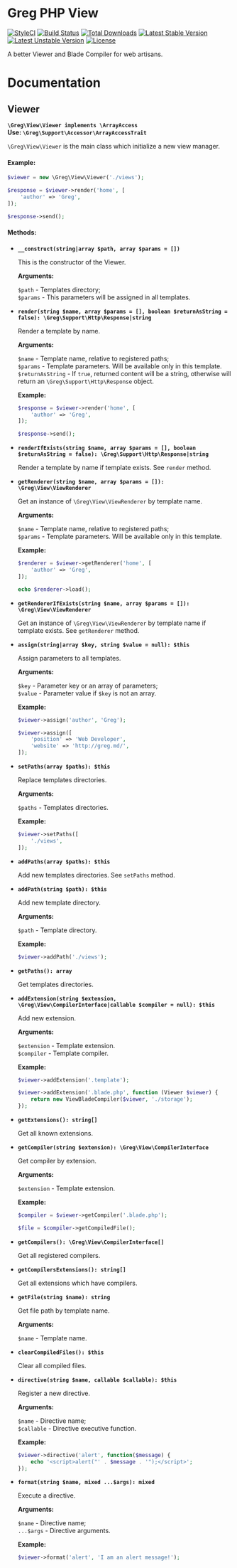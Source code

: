 # Greg PHP View

[![StyleCI](https://styleci.io/repos/71001054/shield?style=flat)](https://styleci.io/repos/71001054)
[![Build Status](https://travis-ci.org/greg-md/php-view.svg)](https://travis-ci.org/greg-md/php-view)
[![Total Downloads](https://poser.pugx.org/greg-md/php-view/d/total.svg)](https://packagist.org/packages/greg-md/php-view)
[![Latest Stable Version](https://poser.pugx.org/greg-md/php-view/v/stable.svg)](https://packagist.org/packages/greg-md/php-view)
[![Latest Unstable Version](https://poser.pugx.org/greg-md/php-view/v/unstable.svg)](https://packagist.org/packages/greg-md/php-view)
[![License](https://poser.pugx.org/greg-md/php-view/license.svg)](https://packagist.org/packages/greg-md/php-view)

A better Viewer and Blade Compiler for web artisans.

# Documentation

## Viewer

**`\Greg\View\Viewer implements \ArrayAccess`**  
**Use: `\Greg\Support\Accessor\ArrayAccessTrait`**

`\Greg\View\Viewer` is the main class which initialize a new view manager.

#### Example:

```php
$viewer = new \Greg\View\Viewer('./views');

$response = $viewer->render('home', [
    'author' => 'Greg',
]);

$response->send();
```

#### Methods:

- **`__construct(string|array $path, array $params = [])`** 
    
    This is the constructor of the Viewer.
    
    **Arguments:**
    
    `$path` - Templates directory;  
    `$params` - This parameters will be assigned in all templates.

- **`render(string $name, array $params = [], boolean $returnAsString = false): \Greg\Support\Http\Response|string`**
    
    Render a template by name.
    
    **Arguments:**
    
    `$name` - Template name, relative to registered paths;  
    `$params` - Template parameters. Will be available only in this template.  
    `$returnAsString` - If `true`, returned content will be a string, otherwise will return an `\Greg\Support\Http\Response` object.
    
    **Example:**
    
    ```php
    $response = $viewer->render('home', [
        'author' => 'Greg',
    ]);
    
    $response->send();
    ```

- **`renderIfExists(string $name, array $params = [], boolean $returnAsString = false): \Greg\Support\Http\Response|string`**
    
    Render a template by name if template exists. See `render` method.

- **`getRenderer(string $name, array $params = []): \Greg\View\ViewRenderer`**
    
    Get an instance of `\Greg\View\ViewRenderer` by template name.
    
    **Arguments:**
    
    `$name` - Template name, relative to registered paths;  
    `$params` - Template parameters. Will be available only in this template.  
    
    **Example:**
    
    ```php
    $renderer = $viewer->getRenderer('home', [
        'author' => 'Greg',
    ]);
    
    echo $renderer->load();
    ```

- **`getRendererIfExists(string $name, array $params = []): \Greg\View\ViewRenderer`**

    Get an instance of `\Greg\View\ViewRenderer` by template name if template exists. See `getRenderer` method.

- **`assign(string|array $key, string $value = null): $this`**
    
    Assign parameters to all templates.
    
    **Arguments:**
    
    `$key` - Parameter key or an array of parameters;  
    `$value` - Parameter value if `$key` is not an array.  
    
    **Example:**
    
    ```php
    $viewer->assign('author', 'Greg');
    
    $viewer->assign([
        'position' => 'Web Developer',
        'website' => 'http://greg.md/',
    ]);
    ```

- **`setPaths(array $paths): $this`**
    
    Replace templates directories.
    
    **Arguments:**
    
    `$paths` - Templates directories.  
    
    **Example:**
    
    ```php
    $viewer->setPaths([
        './views',
    ]);
    ```

- **`addPaths(array $paths): $this`**

    Add new templates directories. See `setPaths` method.

- **`addPath(string $path): $this`**
    
    Add new template directory.
    
    **Arguments:**
    
    `$path` - Template directory.  
    
    **Example:**
    
    ```php
    $viewer->addPath('./views');
    ```

- **`getPaths(): array`**

    Get templates directories.

- **`addExtension(string $extension, \Greg\View\CompilerInterface|callable $compiler = null): $this`**
    
    Add new extension.
    
    **Arguments:**
    
    `$extension` - Template extension.  
    `$compiler` - Template compiler.
    
    **Example:**
    
    ```php
    $viewer->addExtension('.template');
    
    $viewer->addExtension('.blade.php', function (Viewer $viewer) {
        return new ViewBladeCompiler($viewer, './storage');
    });
    ```

- **`getExtensions(): string[]`**

    Get all known extensions.

- **`getCompiler(string $extension): \Greg\View\CompilerInterface`**
    
    Get compiler by extension.
    
    **Arguments:**
    
    `$extension` - Template extension.

    **Example:**
    
    ```php
    $compiler = $viewer->getCompiler('.blade.php');
    
    $file = $compiler->getCompiledFile();
    ```

- **`getCompilers(): \Greg\View\CompilerInterface[]`**

    Get all registered compilers.

- **`getCompilersExtensions(): string[]`**

    Get all extensions which have compilers.

- **`getFile(string $name): string`**
    
    Get file path by template name.
    
    **Arguments:**
    
    `$name` - Template name.

- **`clearCompiledFiles(): $this`**

    Clear all compiled files.

- **`directive(string $name, callable $callable): $this`**
    
    Register a new directive.
    
    **Arguments:**
    
    `$name` - Directive name;  
    `$callable` - Directive executive function.
    
    **Example:**
    
    ```php
    $viewer->directive('alert', function($message) {
        echo '<script>alert("' . $message . '");</script>';
    });
    ```

- **`format(string $name, mixed ...$args): mixed`**
    
    Execute a directive.
    
    **Arguments:**
    
    `$name` - Directive name;  
    `...$args` - Directive arguments.
    
    **Example:**
    
    ```php
    $viewer->format('alert', 'I am an alert message!');
    ```
